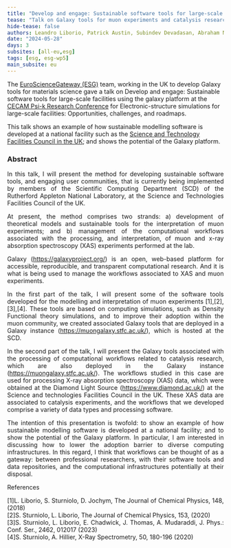 ```yaml
---
title: "Develop and engage: Sustainable software tools for large-scale facilities using the galaxy platform"
tease: "Talk on Galaxy tools for muon experiments and catalysis research at the CECAM conference"
hide-tease: false
authors: Leandro Liborio, Patrick Austin, Subindev Devadasan, Abraham Nieva de la Hidalga, Alejandra Gonzalez-Beltran
date: "2024-05-28"
days: 3
subsites: [all-eu,esg]
tags: [esg, esg-wp5]
main_subsite: eu
---
```


The [EuroScienceGateway (ESG)](https://galaxyproject.org/projects/esg/) team, working in the UK to develop Galaxy tools for materials science gave a talk on Develop and engage: Sustainable software tools for large-scale facilities using the galaxy platform at the [CECAM Psi-k Research Conference](https://www.cecam.org/workshop-details/electronic-structure-simulations-for-large-scale-facilities-opportunities-challenges-and-roadmaps-1207#program-1207) for Electronic-structure simulations for large-scale facilities: Opportunities, challenges, and roadmaps.

This talk shows an example of how sustainable modelling software is developed at a national facility such as the [Science and Technology Facilities Council in the UK](https://www.ukri.org/councils/stfc/); and shows the potential of the Galaxy platform.


### Abstract


<div style="text-align: justify" >
In this talk, I will present the method for developing sustainable software tools, and engaging user communities, that is currently being implemented by members of the Scientific Computing Department (SCD) of the Rutherford Appleton National Laboratory, at the Science and Technologies Facilities Council of the UK.

At present, the method comprises two strands: a) development of theoretical models and sustainable tools for the interpretation of muon experiments; and b) management of the computational workflows associated with the processing, and interpretation, of muon and x-ray absorption spectroscopy (XAS) experiments performed at the lab.

Galaxy (https://galaxyproject.org/) is an open, web-based platform for accessible, reproducible, and transparent computational research. And it is what is being used to manage the workflows associated to XAS and muon experiments.

In the first part of the talk, I will present some of the software tools developed for the modelling and interpretation of muon experiments [1],[2],[3],[4]. These tools are based on computing simulations, such as Density Functional theory simulations, and to improve their adoption within the muon community, we created associated Galaxy tools that are deployed in a Galaxy instance (https://muongalaxy.stfc.ac.uk/), which is hosted at the SCD.

In the second part of the talk, I will present the Galaxy tools associated with the processing of computational workflows related to catalysis research, which are also deployed in the Galaxy instance (https://muongalaxy.stfc.ac.uk/). The workflows studied in this case are used for processing X-ray absorption spectroscopy (XAS) data, which were obtained at the Diamond Light Source (https://www.diamond.ac.uk/) at the Science and technologies Facilities Council in the UK. These XAS data are associated to catalysis experiments, and the workflows that we developed comprise a variety of data types and processing software.

The intention of this presentation is twofold:  to show an example of how sustainable modelling software is developed at a national facility; and to show the potential of the Galaxy platform. In particular, I am interested in discussing how to lower the adoption barrier to diverse computing infrastructures. In this regard, I think that workflows can be thought of as a gateway: between professional researchers, with their software tools and data repositories, and the computational infrastructures potentially at their disposal.


References

[1]L. Liborio, S. Sturniolo, D. Jochym, The Journal of Chemical Physics, 148, (2018)\
[2]S. Sturniolo, L. Liborio, The Journal of Chemical Physics, 153, (2020)\
[3]S. Sturniolo, L. Liborio, E. Chadwick, J. Thomas, A. Mudaraddi, J. Phys.: Conf. Ser., 2462, 012017 (2023)\
[4]S. Sturniolo, A. Hillier, X-Ray Spectrometry, 50, 180-196 (2020)


</div>